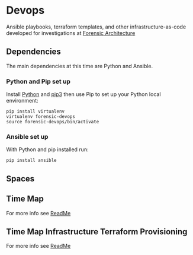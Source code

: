 # Devops

Ansible playbooks, terraform templates, and other infrastructure-as-code developed for investigations at [Forensic Architecture](https://forensic-architecture.org)

## Dependencies

The main dependencies at this time are Python and Ansible.   

### Python and Pip set up

Install [Python](https://www.python.org/) and [pip3](https://pip.pypa.io/en/stable/installing/) then use Pip to set up your Python local environment:

```
pip install virtualenv
virtualenv forensic-devops
source forensic-devops/bin/activate
```

### Ansible set up

With Python and pip installed run:

```
pip install ansible
```

## Spaces

## Time Map 

For more info see [ReadMe](./timemap_datasheet/README.md)

## Time Map Infrastructure Terraform Provisioning

For more info see [ReadMe](./timemap_datasheet/docs/terraform_readme.md)
